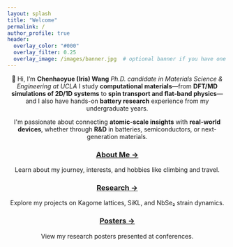 ```yaml
---
layout: splash
title: "Welcome"
permalink: /
author_profile: true
header:
  overlay_color: "#000"
  overlay_filter: 0.25
  overlay_image: /images/banner.jpg  # optional banner if you have one
---
```

<div align="center">

  👋 Hi, I’m **Chenhaoyue (Iris) Wang**
_Ph.D. candidate in Materials Science & Engineering at UCLA_ 
I study **computational materials**—from **DFT/MD simulations of 2D/1D systems** to **spin transport and flat-band physics**—and I also have hands-on **battery research** experience from my undergraduate years.

I'm passionate about connecting **atomic-scale insights** with **real-world devices**, whether through **R&D** in batteries, semiconductors, or next-generation materials.

<div class="feature__wrapper">
  <div class="feature__item">
    <h3><a href="/about/">About Me →</a></h3>
    <p>Learn about my journey, interests, and hobbies like climbing and travel.</p>
  </div>
  <div class="feature__item">
    <h3><a href="/research/">Research →</a></h3>
    <p>Explore my projects on Kagome lattices, SiKL, and NbSe₂ strain dynamics.</p>
  </div>
  <div class="feature__item">
    <h3><a href="/posters/">Posters →</a></h3>
    <p>View my research posters presented at conferences.</p>
  </div>
</div>
